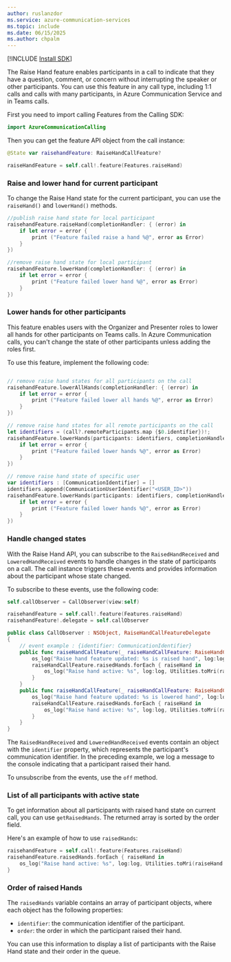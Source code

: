 ```yaml
---
author: ruslanzdor
ms.service: azure-communication-services
ms.topic: include
ms.date: 06/15/2025
ms.author: chpalm
---
```

[!INCLUDE [Install SDK](../install-sdk/install-sdk-ios.md)]

The Raise Hand feature enables participants in a call to indicate that they have a question, comment, or concern without interrupting the speaker or other participants. You can use this feature in any call type, including 1:1 calls and calls with many participants, in Azure Communication Service and in Teams calls.

First you need to import calling Features from the Calling SDK:

```swift
import AzureCommunicationCalling
```

Then you can get the feature API object from the call instance:

```swift
@State var raisehandFeature: RaiseHandCallFeature?

raiseHandFeature = self.call!.feature(Features.raiseHand)
```

### Raise and lower hand for current participant

To change the Raise Hand state for the current participant, you can use the `raiseHand()` and `lowerHand()` methods.

```swift
//publish raise hand state for local participant
raisehandFeature.raiseHand(completionHandler: { (error) in
    if let error = error {
        print ("Feature failed raise a hand %@", error as Error)
    }
})

//remove raise hand state for local participant
raisehandFeature.lowerHand(completionHandler: { (error) in
    if let error = error {
        print ("Feature failed lower hand %@", error as Error)
    }
})

```

### Lower hands for other participants

This feature enables users with the Organizer and Presenter roles to lower all hands for other participants on Teams calls. In Azure Communication calls, you can't change the state of other participants unless adding the roles first.

To use this feature, implement the following code:

```swift

// remove raise hand states for all participants on the call
raisehandFeature.lowerAllHands(completionHandler: { (error) in
    if let error = error {
        print ("Feature failed lower all hands %@", error as Error)
    }
})

// remove raise hand states for all remote participants on the call
let identifiers = (call?.remoteParticipants.map {$0.identifier})!;
raisehandFeature.lowerHands(participants: identifiers, completionHandler: { (error) in
    if let error = error {
        print ("Feature failed lower hands %@", error as Error)
    }
})

// remove raise hand state of specific user
var identifiers : [CommunicationIdentifier] = []
identifiers.append(CommunicationUserIdentifier("<USER_ID>"))
raisehandFeature.lowerHands(participants: identifiers, completionHandler: { (error) in
    if let error = error {
        print ("Feature failed lower hands %@", error as Error)
    }
})

```

### Handle changed states

With the Raise Hand API, you can subscribe to the `RaisedHandReceived` and `LoweredHandReceived` events to handle changes in the state of participants on a call. The call instance triggers these events and provides information about the participant whose state changed.

To subscribe to these events, use the following code:

```swift
self.callObserver = CallObserver(view:self)

raisehandFeature = self.call!.feature(Features.raiseHand)
raisehandFeature!.delegate = self.callObserver

public class CallObserver : NSObject, RaiseHandCallFeatureDelegate
{
    // event example : {identifier: CommunicationIdentifier}
    public func raiseHandCallFeature(_ raiseHandCallFeature: RaiseHandCallFeature, didReceiveRaisedHand args: RaisedHandChangedEventArgs) {
        os_log("Raise hand feature updated: %s is raised hand", log:log, Utilities.toMri(args.identifier))
        raiseHandCallFeature.raisedHands.forEach { raiseHand in
            os_log("Raise hand active: %s", log:log, Utilities.toMri(raiseHand.identifier))
        }
    }
    public func raiseHandCallFeature(_ raiseHandCallFeature: RaiseHandCallFeature, didReceiveLoweredHand args: LoweredHandChangedEventArgs) {
        os_log("Raise hand feature updated: %s is lowered hand", log:log, Utilities.toMri(args.identifier))
        raiseHandCallFeature.raisedHands.forEach { raiseHand in
            os_log("Raise hand active: %s", log:log, Utilities.toMri(raiseHand.identifier))
        }
    }
}    
```

The `RaisedHandReceived` and `LoweredHandReceived` events contain an object with the `identifier` property, which represents the participant's communication identifier. In the preceding example, we log a message to the console indicating that a participant raised their hand.

To unsubscribe from the events, use the `off` method.


### List of all participants with active state

To get information about all participants with raised hand state on current call, you can use `getRaisedHands`. The returned array is sorted by the order field.

Here's an example of how to use `raisedHands`:

```swift
raisehandFeature = self.call!.feature(Features.raiseHand)
raisehandFeature.raisedHands.forEach { raiseHand in
    os_log("Raise hand active: %s", log:log, Utilities.toMri(raiseHand.identifier))
}
```

### Order of raised Hands

The `raisedHands` variable contains an array of participant objects, where each object has the following properties:

- `identifier`: the communication identifier of the participant.
- `order`: the order in which the participant raised their hand.

You can use this information to display a list of participants with the Raise Hand state and their order in the queue.
